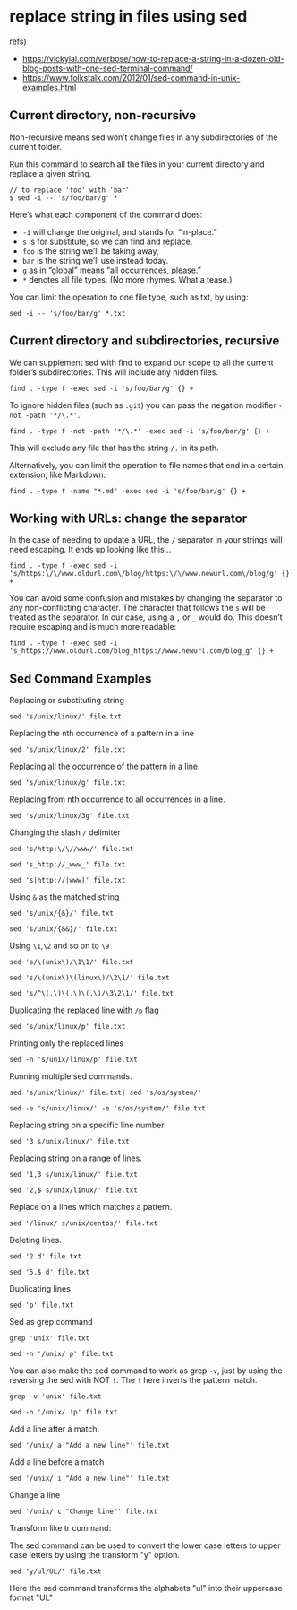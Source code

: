 # replace string in files using sed

refs)

- https://vickylai.com/verbose/how-to-replace-a-string-in-a-dozen-old-blog-posts-with-one-sed-terminal-command/
- https://www.folkstalk.com/2012/01/sed-command-in-unix-examples.html

## Current directory, non-recursive

Non-recursive means sed won’t change files in any subdirectories of the current folder.

Run this command to search all the files in your current directory and replace a given string.

```
// to replace 'foo' with 'bar'
$ sed -i -- 's/foo/bar/g' *
```

Here’s what each component of the command does:

- `-i` will change the original, and stands for “in-place.”
- `s` is for substitute, so we can find and replace.
- `foo` is the string we’ll be taking away,
- `bar` is the string we’ll use instead today.
- `g` as in “global” means “all occurrences, please.”
- `*` denotes all file types. (No more rhymes. What a tease.)

You can limit the operation to one file type, such as txt, by using:

```
sed -i -- 's/foo/bar/g' *.txt
```

## Current directory and subdirectories, recursive

We can supplement sed with find to expand our scope to all the current folder’s subdirectories. This will include any hidden files.

```
find . -type f -exec sed -i 's/foo/bar/g' {} +
```

To ignore hidden files (such as `.git`) you can pass the negation modifier `-not -path '*/\.*'`.

```
find . -type f -not -path '*/\.*' -exec sed -i 's/foo/bar/g' {} +
```

This will exclude any file that has the string `/.` in its path.

Alternatively, you can limit the operation to file names that end in a certain extension, like Markdown:

```
find . -type f -name "*.md" -exec sed -i 's/foo/bar/g' {} +
```

## Working with URLs: change the separator

In the case of needing to update a URL, the `/` separator in your strings will need escaping. It ends up looking like this…

```
find . -type f -exec sed -i 's/https:\/\/www.oldurl.com\/blog/https:\/\/www.newurl.com\/blog/g' {} +
```

You can avoid some confusion and mistakes by changing the separator to any non-conflicting character. The character that follows the `s` will be treated as the separator. In our case, using a `,` or `_` would do. This doesn’t require escaping and is much more readable:

```
find . -type f -exec sed -i 's_https://www.oldurl.com/blog_https://www.newurl.com/blog_g' {} +
```

## Sed Command Examples

Replacing or substituting string

```
sed 's/unix/linux/' file.txt
```

Replacing the nth occurrence of a pattern in a line

```
sed 's/unix/linux/2' file.txt
```

Replacing all the occurrence of the pattern in a line.

```
sed 's/unix/linux/g' file.txt
```

Replacing from nth occurrence to all occurrences in a line.

```
sed 's/unix/linux/3g' file.txt
```

Changing the slash `/` delimiter

```
sed 's/http:\/\//www/' file.txt

sed 's_http://_www_' file.txt

sed 's|http://|www|' file.txt
```

Using `&` as the matched string

```
sed 's/unix/{&}/' file.txt

sed 's/unix/{&&}/' file.txt
```

Using `\1`,`\2` and so on to `\9`

```
sed 's/\(unix\)/\1\1/' file.txt

sed 's/\(unix\)\(linux\)/\2\1/' file.txt

sed 's/^\(.\)\(.\)\(.\)/\3\2\1/' file.txt
```

Duplicating the replaced line with `/p` flag

```
sed 's/unix/linux/p' file.txt
```

Printing only the replaced lines

```
sed -n 's/unix/linux/p' file.txt
```

Running multiple sed commands.

```
sed 's/unix/linux/' file.txt| sed 's/os/system/'

sed -e 's/unix/linux/' -e 's/os/system/' file.txt
```

Replacing string on a specific line number.

```
sed '3 s/unix/linux/' file.txt
```

Replacing string on a range of lines.

```
sed '1,3 s/unix/linux/' file.txt

sed '2,$ s/unix/linux/' file.txt
```

Replace on a lines which matches a pattern.

```
sed '/linux/ s/unix/centos/' file.txt
```

Deleting lines.

```
sed '2 d' file.txt

sed '5,$ d' file.txt
```

Duplicating lines

```
sed 'p' file.txt
```

Sed as grep command

```
grep 'unix' file.txt

sed -n '/unix/ p' file.txt
```

You can also make the sed command to work as grep `-v`, just by using the reversing the sed with NOT `!`.
The `!` here inverts the pattern match.

```
grep -v 'unix' file.txt

sed -n '/unix/ !p' file.txt
```

Add a line after a match.

```
sed '/unix/ a "Add a new line"' file.txt
```

Add a line before a match

```
sed '/unix/ i "Add a new line"' file.txt
```

Change a line

```
sed '/unix/ c "Change line"' file.txt
```

Transform like tr command:

The sed command can be used to convert the lower case letters to upper case letters by using the transform "y" option.

```
sed 'y/ul/UL/' file.txt
```

Here the sed command transforms the alphabets "ul" into their uppercase format "UL"
